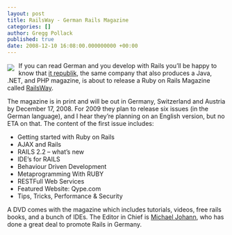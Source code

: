 ```yaml
---
layout: post
title: RailsWay - German Rails Magazine
categories: []
author: Gregg Pollack
published: true
date: 2008-12-10 16:08:00.000000000 +00:00
---
```

<p><a href="http://it-republik.de/railsway/magazin-ausgaben/Ruby-on-Rails-000281.html" title="RailsWay"><img src="/assets/2008/12/10/RailsWay_1.png" style="float:left; padding: 5px 10px 0px 0; border: none;" /></a></p>
<p>If you can read German and you develop with Rails you&#8217;ll be happy to know that <a href="http://it-republik.de">it republik</a>, the same company that also produces a Java, .<span class="caps">NET</span>, and <span class="caps">PHP</span> magazine, is about to release a Ruby on Rails Magazine called <a href="http://it-republik.de/railsway/magazin-ausgaben/Ruby-on-Rails-000281.html" title="RailsWay">RailsWay</a>.</p>
<p>The magazine is in print and will be out in Germany, Switzerland and Austria by December 17, 2008. For 2009 they plan to release six issues (in the German language), and I hear they&#8217;re planning on an English version, but no <span class="caps">ETA</span> on that.  The content of the first issue includes:</p>
<ul>
	<li>Getting started with Ruby on Rails</li>
	<li><span class="caps">AJAX</span> and Rails</li>
	<li><span class="caps">RAILS</span> 2.2 &#8211; what&#8217;s new</li>
	<li>IDE&#8217;s for <span class="caps">RAILS</span></li>
	<li>Behaviour Driven Development</li>
	<li>Metaprogramming With <span class="caps">RUBY</span></li>
	<li>RESTFull Web Services</li>
	<li>Featured Website: Qype.com</li>
	<li>Tips, Tricks, Performance &amp; Security</li>
</ul>
<p>A <span class="caps">DVD</span> comes with the magazine which includes tutorials, videos, free rails books, and a bunch of IDEs.  The Editor in Chief is <a href="http://www.rails-experts.com/">Michael Johann</a>, who has done a great deal to promote Rails in Germany.</p>